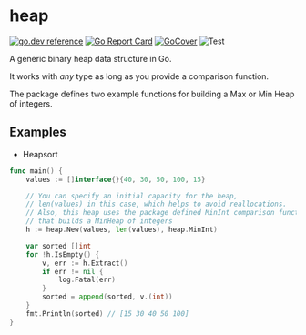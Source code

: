 # heap
[![go.dev reference](https://img.shields.io/badge/go.dev-reference-007d9c?logo=go&logoColor=white&style=flat-square)](https://pkg.go.dev/github.com/fsmiamoto/heap)
[![Go Report Card](https://goreportcard.com/badge/github.com/fsmiamoto/heap)](https://goreportcard.com/report/github.com/fsmiamoto/heap)
[![GoCover](https://gocover.io/_badge/github.com/fsmiamoto/heap)](https://gocover.io/github.com/fsmiamoto/heap)
![Test](https://github.com/fsmiamoto/heap/workflows/Test/badge.svg?branch=master)

A generic binary heap data structure in Go.

It works with *any* type as long as you provide a comparison function.

The package defines two example functions for building a Max or Min Heap of integers.

## Examples

- Heapsort
```go 
func main() {
    values := []interface{}{40, 30, 50, 100, 15}

    // You can specify an initial capacity for the heap,
    // len(values) in this case, which helps to avoid reallocations.
    // Also, this heap uses the package defined MinInt comparison function,
    // that builds a MinHeap of integers
    h := heap.New(values, len(values), heap.MinInt)

    var sorted []int
    for !h.IsEmpty() {
        v, err := h.Extract()
        if err != nil {
            log.Fatal(err)
        }
        sorted = append(sorted, v.(int))
    }
    fmt.Println(sorted) // [15 30 40 50 100]
}
```
